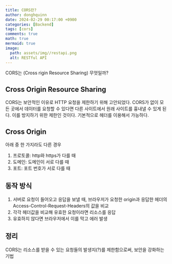 ```yaml
---
title: CORS란?
author: donghquinn
date: 2024-02-29 00:17:00 +0900
categories: [Backend]
tags: [cors]
comments: true
math: true
mermaid: true
image:
  path: assets/img//restapi.png
  alt: RESTful API
---
```


CORS는 (Cross rigin Resource Sharing) 무엇일까?

## Cross Origin Resource Sharing

CORS는 보안적인 이유로 HTTP 요청을 제한하기 위해 고안되었다. CORS가 없이 모든 곳에서 데이터를 요청할 수 있다면 다른 사이트에서 원래 사이트를 흉내낼 수 있게 된다. 이를 방지하기 위한 제한인 것이다.
기본적으로 헤더를 이용해서 가능하다.

## Cross Origin

아래 중 한 가지라도 다른 경우
1. 프로토콜: http와 https가 다를 때
2. 도메인: 도메인이 서로 다를 때
3. 포트: 포트 번호가 서로 다를 때

## 동작 방식

1. 서버로 요청이 들어오고 응답을 보낼 때, 브라우저가 요청한 origin과 응답한 헤더의 Access-Control-Request-Headers의 값을 비교
2. 각각 헤더값을 비교해 유효한 요청이라면 리소스를 응답
3. 유효하지 않다면 브라우저에서 이를 막고 에러 발생

## 정리

CORS는 리소스를 받을 수 있는 요청들의 발생지(?)를 제한함으로써, 보안을 강화하는 기법

